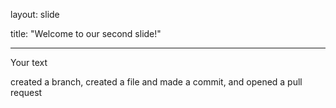 layout: slide

title: "Welcome to our second slide!"

---

Your text

created a branch, created a file and made a commit, and opened a pull request
